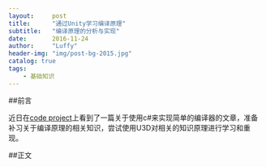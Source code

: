 ```yaml
---
layout:     post
title:      "通过Unity学习编译原理"
subtitle:   "编译原理的分析与实现"
date:       2016-11-24 
author:     "Luffy"
header-img: "img/post-bg-2015.jpg"
catalog: true
tags:
    - 基础知识
---
```




##前言

  近日在[code project](http://www.codeproject.com/Articles/272494/Implementing-Programming-Languages-using-Csharp)上看到了一篇关于使用c#来实现简单的编译器的文章，准备补习关于编译原理的相关知识，尝试使用U3D对相关的知识原理进行学习和重现。

##正文







